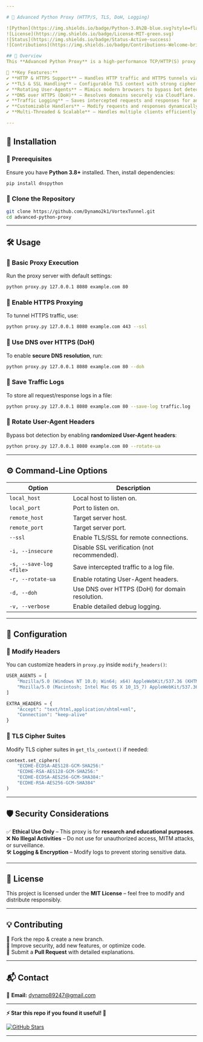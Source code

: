 ```yaml
---

# 🚀 Advanced Python Proxy (HTTP/S, TLS, DoH, Logging)  

![Python](https://img.shields.io/badge/Python-3.8%2B-blue.svg?style=flat&logo=python)  
![License](https://img.shields.io/badge/License-MIT-green.svg)  
![Status](https://img.shields.io/badge/Status-Active-success)  
![Contributions](https://img.shields.io/badge/Contributions-Welcome-brightgreen.svg)  

## 🌟 Overview  
This **Advanced Python Proxy** is a high-performance TCP/HTTP(S) proxy with **TLS support, DNS over HTTPS (DoH), rotating User-Agents, logging, and header modification** to simulate real browser traffic. Designed for **security research, penetration testing, and network analysis**, it provides deep traffic inspection and protocol handling.  

🔹 **Key Features:**  
✔️ **HTTP & HTTPS Support** – Handles HTTP traffic and HTTPS tunnels via `CONNECT`.  
✔️ **TLS & SSL Handling** – Configurable TLS context with strong cipher suites.  
✔️ **Rotating User-Agents** – Mimics modern browsers to bypass bot detection.  
✔️ **DNS over HTTPS (DoH)** – Resolves domains securely via Cloudflare.  
✔️ **Traffic Logging** – Saves intercepted requests and responses for analysis.  
✔️ **Customizable Handlers** – Modify requests and responses dynamically.  
✔️ **Multi-Threaded & Scalable** – Handles multiple clients efficiently.  

---
```


## 📌 Installation  

### 🔹 Prerequisites  
Ensure you have **Python 3.8+** installed. Then, install dependencies:  

```bash
pip install dnspython
```

### 🔹 Clone the Repository  
```bash
git clone https://github.com/Dynamo2k1/VortexTunnel.git
cd advanced-python-proxy
```

---

## 🛠 Usage  

### 🔹 Basic Proxy Execution  
Run the proxy server with default settings:  

```bash
python proxy.py 127.0.0.1 8080 example.com 80
```

### 🔹 Enable HTTPS Proxying  
To tunnel HTTPS traffic, use:  
```bash
python proxy.py 127.0.0.1 8080 example.com 443 --ssl
```

### 🔹 Use DNS over HTTPS (DoH)  
To enable **secure DNS resolution**, run:  
```bash
python proxy.py 127.0.0.1 8080 example.com 80 --doh
```

### 🔹 Save Traffic Logs  
To store all request/response logs in a file:  
```bash
python proxy.py 127.0.0.1 8080 example.com 80 --save-log traffic.log
```

### 🔹 Rotate User-Agent Headers  
Bypass bot detection by enabling **randomized User-Agent headers**:  
```bash
python proxy.py 127.0.0.1 8080 example.com 80 --rotate-ua
```

---

## ⚙️ Command-Line Options  

| Option            | Description |
|------------------|------------|
| `local_host` | Local host to listen on. |
| `local_port` | Port to listen on. |
| `remote_host` | Target server host. |
| `remote_port` | Target server port. |
| `--ssl` | Enable TLS/SSL for remote connections. |
| `-i, --insecure` | Disable SSL verification (not recommended). |
| `-s, --save-log <file>` | Save intercepted traffic to a log file. |
| `-r, --rotate-ua` | Enable rotating User-Agent headers. |
| `-d, --doh` | Use DNS over HTTPS (DoH) for domain resolution. |
| `-v, --verbose` | Enable detailed debug logging. |

---

## 🔧 Configuration  

### 🔹 Modify Headers  
You can customize headers in `proxy.py` inside `modify_headers()`:

```python
USER_AGENTS = [
    "Mozilla/5.0 (Windows NT 10.0; Win64; x64) AppleWebKit/537.36 (KHTML, like Gecko) Chrome/116.0.0.0 Safari/537.36",
    "Mozilla/5.0 (Macintosh; Intel Mac OS X 10_15_7) AppleWebKit/537.36 (KHTML, like Gecko) Chrome/114.0.5735.198 Safari/537.36"
]

EXTRA_HEADERS = {
    "Accept": "text/html,application/xhtml+xml",
    "Connection": "keep-alive"
}
```

### 🔹 TLS Cipher Suites  
Modify TLS cipher suites in `get_tls_context()` if needed:

```python
context.set_ciphers(
    "ECDHE-ECDSA-AES128-GCM-SHA256:"
    "ECDHE-RSA-AES128-GCM-SHA256:"
    "ECDHE-ECDSA-AES256-GCM-SHA384:"
    "ECDHE-RSA-AES256-GCM-SHA384"
)
```

---

## 🛡️ Security Considerations  

✅ **Ethical Use Only** – This proxy is for **research and educational purposes**.  
❌ **No Illegal Activities** – Do not use for unauthorized access, MITM attacks, or surveillance.  
🛠 **Logging & Encryption** – Modify logs to prevent storing sensitive data.  

---

## 📜 License  
This project is licensed under the **MIT License** – feel free to modify and distribute responsibly.  

---

## 💡 Contributing  
🔹 Fork the repo & create a new branch.  
🔹 Improve security, add new features, or optimize code.  
🔹 Submit a **Pull Request** with detailed explanations.  

---

## 📬 Contact  
📧 **Email:** dynamo89247@gmail.com 

---

**⚡ Star this repo if you found it useful! 🚀**  

[![GitHub Stars](https://img.shields.io/github/stars/dynamo2k1/VortexTunnel.svg?style=social)](https://github.com/Dynamo2k1/VortexTunnel)  

---
